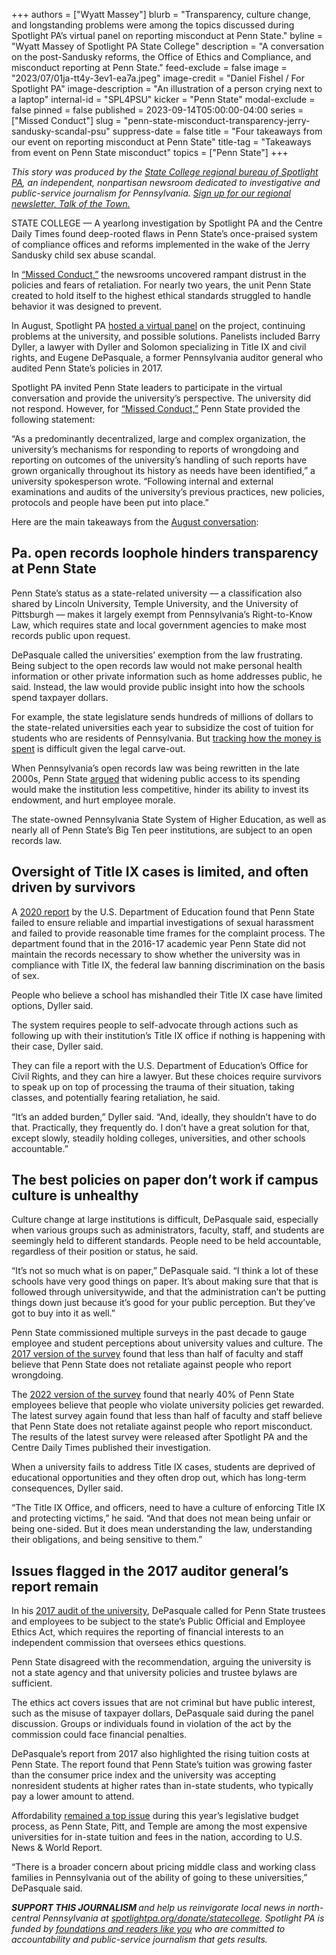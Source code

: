 +++
authors = ["Wyatt Massey"]
blurb = "Transparency, culture change, and longstanding problems were among the topics discussed during Spotlight PA’s virtual panel on reporting misconduct at Penn State."
byline = "Wyatt Massey of Spotlight PA State College"
description = "A conversation on the post-Sandusky reforms, the Office of Ethics and Compliance, and misconduct reporting at Penn State."
feed-exclude = false
image = "2023/07/01ja-tt4y-3ev1-ea7a.jpeg"
image-credit = "Daniel Fishel / For Spotlight PA"
image-description = "An illustration of a person crying next to a laptop"
internal-id = "SPL4PSU"
kicker = "Penn State"
modal-exclude = false
pinned = false
published = 2023-09-14T05:00:00-04:00
series = ["Missed Conduct"]
slug = "penn-state-misconduct-transparency-jerry-sandusky-scandal-psu"
suppress-date = false
title = "Four takeaways from our event on reporting misconduct at Penn State"
title-tag = "Takeaways from event on Penn State misconduct"
topics = ["Penn State"]
+++

<em>This story was produced by the </em><a href="https://www.spotlightpa.org/statecollege"><em>State College regional bureau of Spotlight PA</em></a><em>, an independent, nonpartisan newsroom dedicated to investigative and public-service journalism for Pennsylvania. </em><a href="https://www.spotlightpa.org/newsletters/talkofthetown"><em>Sign up for our regional newsletter, Talk of the Town.</em></a>

STATE COLLEGE — A yearlong investigation by Spotlight PA and the Centre Daily Times found deep-rooted flaws in Penn State’s once-praised system of compliance offices and reforms implemented in the wake of the Jerry Sandusky child sex abuse scandal.

In <a href="https://www.spotlightpa.org/statecollege/2023/07/penn-state-sandusky-accountability-transparency-misconduct-retaliation/">“Missed Conduct,”</a> the newsrooms uncovered rampant distrust in the policies and fears of retaliation. For nearly two years, the unit Penn State created to hold itself to the highest ethical standards struggled to handle behavior it was designed to prevent.

In August, Spotlight PA <a href="https://www.spotlightpa.org/statecollege/2023/08/pennsylvania-penn-state-sandusky-misconduct-investigation-event/">hosted a virtual panel</a> on the project, continuing problems at the university, and possible solutions. Panelists included Barry Dyller, a lawyer with Dyller and Solomon specializing in Title IX and civil rights, and Eugene DePasquale, a former Pennsylvania auditor general who audited Penn State’s policies in 2017.

<script src="https://www.spotlightpa.org/embed.js" async></script><div data-spl-embed-version="1" data-spl-src="https://www.spotlightpa.org/embeds/newsletter/?cta=Sign%20up%20for%20our%20new%20regional%20newsletter%2C%20%3Cb%3ETalk%20of%20the%20Town%3C%2Fb%3E%2C%20and%20get%20all%20the%20news%20and%20notes%20from%20State%20College%20and%20north-central%20PA.&button=Sign%20Up%20Now&preselect=state_college&eyebrow=DON'T%20MISS%20A%20BEAT"></div>

Spotlight PA invited Penn State leaders to participate in the virtual conversation and provide the university’s perspective. The university did not respond. However, for <a href="https://www.spotlightpa.org/statecollege/2023/07/penn-state-sandusky-accountability-transparency-misconduct-retaliation/">“Missed Conduct,”</a> Penn State provided the following statement:

“As a predominantly decentralized, large and complex organization, the university’s mechanisms for responding to reports of wrongdoing and reporting on outcomes of the university’s handling of such reports have grown organically throughout its history as needs have been identified,” a university spokesperson wrote. “Following internal and external examinations and audits of the university’s previous practices, new policies, protocols and people have been put into place.”

Here are the main takeaways from the <a href="https://www.spotlightpa.org/statecollege/2023/08/pennsylvania-penn-state-sandusky-misconduct-investigation-event/">August conversation</a>:

## Pa. open records loophole hinders transparency at Penn State

Penn State’s status as a state-related university — a classification also shared by Lincoln University, Temple University, and the University of Pittsburgh — makes it largely exempt from Pennsylvania’s Right-to-Know Law, which requires state and local government agencies to make most records public upon request.

DePasquale called the universities’ exemption from the law frustrating. Being subject to the open records law would not make personal health information or other private information such as home addresses public, he said. Instead, the law would provide public insight into how the schools spend taxpayer dollars.

For example, the state legislature sends hundreds of millions of dollars to the state-related universities each year to subsidize the cost of tuition for students who are residents of Pennsylvania. But <a href="https://www.spotlightpa.org/statecollege/2023/06/penn-state-pitt-temple-lincoln-pa-budget-appropriations/">tracking how the money is spent</a> is difficult given the legal carve-out.

When Pennsylvania’s open records law was being rewritten in the late 2000s, Penn State <a href="https://web.archive.org/20230721095855/https://www.legis.state.pa.us/WU01/LI/TR/Transcripts/2007_0189_0011_TSTMNY.pdf">argued</a> that widening public access to its spending would make the institution less competitive, hinder its ability to invest its endowment, and hurt employee morale.

The state-owned Pennsylvania State System of Higher Education, as well as nearly all of Penn State’s Big Ten peer institutions, are subject to an open records law.

## Oversight of Title IX cases is limited, and often driven by survivors

A <a href="https://web.archive.org/20230705103331/https://www2.ed.gov/about/offices/list/ocr/docs/investigations/more/03146001-a.pdf">2020 report</a> by the U.S. Department of Education found that Penn State failed to ensure reliable and impartial investigations of sexual harassment and failed to provide reasonable time frames for the complaint process. The department found that in the 2016-17 academic year Penn State did not maintain the records necessary to show whether the university was in compliance with Title IX, the federal law banning discrimination on the basis of sex.

People who believe a school has mishandled their Title IX case have limited options, Dyller said.

The system requires people to self-advocate through actions such as following up with their institution’s Title IX office if nothing is happening with their case, Dyller said.

They can file a report with the U.S. Department of Education’s Office for Civil Rights, and they can hire a lawyer. But these choices require survivors to speak up on top of processing the trauma of their situation, taking classes, and potentially fearing retaliation, he said.

“It’s an added burden,” Dyller said. “And, ideally, they shouldn’t have to do that. Practically, they frequently do. I don’t have a great solution for that, except slowly, steadily holding colleges, universities, and other schools accountable.”

<script src="https://www.spotlightpa.org/embed.js" async></script><div data-spl-embed-version="1" data-spl-src="https://www.spotlightpa.org/embeds/donate/"></div>

## The best policies on paper don’t work if campus culture is unhealthy

Culture change at large institutions is difficult, DePasquale said, especially when various groups such as administrators, faculty, staff, and students are seemingly held to different standards. People need to be held accountable, regardless of their position or status, he said.

“It’s not so much what is on paper,” DePasquale said. “I think a lot of these schools have very good things on paper. It’s about making sure that that is followed through universitywide, and that the administration can’t be putting things down just because it’s good for your public perception. But they’ve got to buy into it as well.”

Penn State commissioned multiple surveys in the past decade to gauge employee and student perceptions about university values and culture. The <a href="https://www.psu.edu/news/administration/story/university-releases-2017-values-and-culture-survey-results/">2017 version of the survey</a> found that less than half of faculty and staff believe that Penn State does not retaliate against people who report wrongdoing.

The <a href="https://web.archive.org/20240709183805/https://www.psu.edu/news/administration/story/living-our-values-survey-results-released/?utm_audience=Faculty&amp;utm_source=newswire&amp;utm_medium=email&amp;utm_campaign=Penn%20State%20Today&amp;utm_content=08-23-2023-20-59&amp;utm_term=featured">2022 version of the survey</a> found that nearly 40% of Penn State employees believe that people who violate university policies get rewarded. The latest survey again found that less than half of faculty and staff believe that Penn State does not retaliate against people who report misconduct. The results of the latest survey were released after Spotlight PA and the Centre Daily Times published their investigation.

When a university fails to address Title IX cases, students are deprived of educational opportunities and they often drop out, which has long-term consequences, Dyller said.

“The Title IX Office, and officers, need to have a culture of enforcing Title IX and protecting victims,” he said. “And that does not mean being unfair or being one-sided. But it does mean understanding the law, understanding their obligations, and being sensitive to them.”

## Issues flagged in the 2017 auditor general’s report remain <strong></strong>

In his <a href="https://web.archive.org/20230507210956/https://www.paauditor.gov/Media/Default/Reports/PSU%20Audit%20Report.pdf">2017 audit of the university</a>, DePasquale called for Penn State trustees and employees to be subject to the state’s Public Official and Employee Ethics Act, which requires the reporting of financial interests to an independent commission that oversees ethics questions.

Penn State disagreed with the recommendation, arguing the university is not a state agency and that university policies and trustee bylaws are sufficient.

The ethics act covers issues that are not criminal but have public interest, such as the misuse of taxpayer dollars, DePasquale said during the panel discussion. Groups or individuals found in violation of the act by the commission could face financial penalties.

DePasquale’s report from 2017 also highlighted the rising tuition costs at Penn State. The report found that Penn State’s tuition was growing faster than the consumer price index and the university was accepting nonresident students at higher rates than in-state students, who typically pay a lower amount to attend.

Affordability <a href="https://www.spotlightpa.org/statecollege/2023/04/penn-state-pitt-tuition-pennsylvania-budget-shapiro/">remained a top issue</a> during this year’s legislative budget process, as Penn State, Pitt, and Temple are among the most expensive universities for in-state tuition and fees in the nation, according to U.S. News &amp; World Report.

“There is a broader concern about pricing middle class and working class families in Pennsylvania out of the ability of going to these universities,” DePasquale said.

<script src="https://www.spotlightpa.org/embed.js" async></script><div data-spl-embed-version="1" data-spl-src="https://www.spotlightpa.org/embeds/tips/?tip_text=Do%20you%20have%20a%20tip%20about%20Penn%20State%3F%20We%20want%20to%20hear%20from%20you."></div>

<strong><em>SUPPORT THIS JOURNALISM </em></strong><em>and help us reinvigorate local news in north-central Pennsylvania at </em><a href="https://www.spotlightpa.org/donate/statecollege"><em>spotlightpa.org/donate/statecollege</em></a><em>. Spotlight PA is funded by </em><a href="https://www.spotlightpa.org/support"><em>foundations and readers like you</em></a><em> who are committed to accountability and public-service journalism that gets results.</em>
